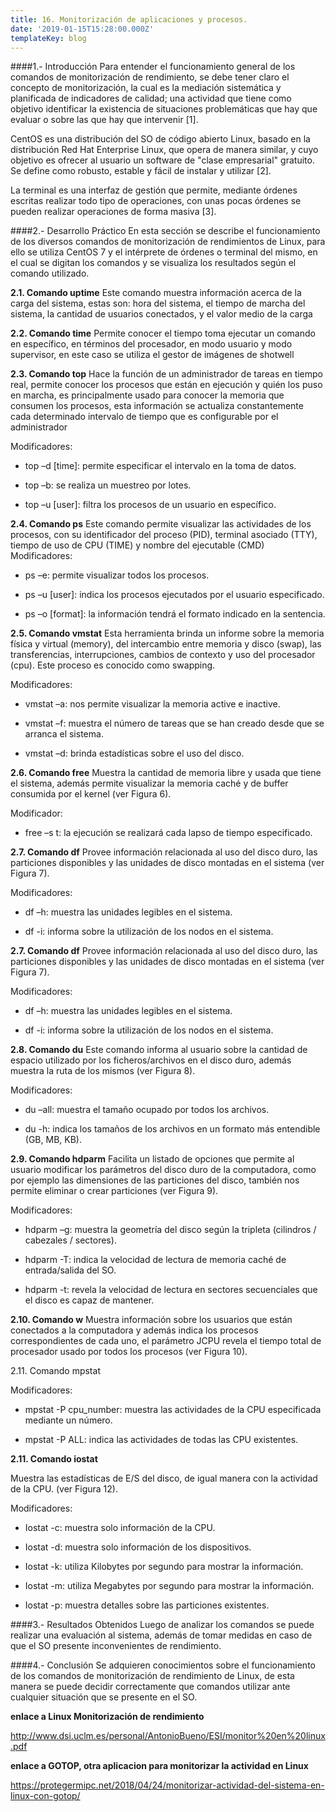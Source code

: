 ```yaml
---
title: 16. Monitorización de aplicaciones y procesos.
date: '2019-01-15T15:28:00.000Z'
templateKey: blog
---
```

####1.- Introducción
Para entender el funcionamiento general de los comandos de monitorización de rendimiento, se debe tener claro el concepto de monitorización, la cual es la mediación sistemática y planificada de indicadores de calidad; una actividad que tiene como objetivo identificar la existencia de situaciones problemáticas que hay que evaluar o sobre las que hay que intervenir [1].

CentOS es una distribución del SO de código abierto Linux, basado en la distribución Red Hat Enterprise Linux, que opera de manera similar, y cuyo objetivo es ofrecer al usuario un software de "clase empresarial" gratuito. Se define como robusto, estable y fácil de instalar y utilizar [2]. 

La terminal es una interfaz de gestión que permite, mediante órdenes escritas realizar todo tipo de operaciones, con unas pocas órdenes  se pueden realizar operaciones de forma masiva [3].

####2.- Desarrollo Práctico
En esta sección se describe el funcionamiento de los diversos comandos de monitorización de rendimientos de Linux, para ello se utiliza CentOS 7 y el intérprete de órdenes o terminal del mismo, en el cual se digitan los comandos y se visualiza los resultados según el comando utilizado.

**2.1. Comando uptime**
Este comando muestra información acerca de la carga del sistema, estas son: hora del sistema, el tiempo de marcha del sistema, la cantidad de usuarios conectados, y el valor medio de la carga 

**2.2. Comando time**
Permite conocer el tiempo toma ejecutar un comando en específico, en términos del procesador, en modo usuario y modo supervisor, en este caso se utiliza el gestor de imágenes de shotwell 

**2.3. Comando top**
Hace la función de un administrador de tareas en tiempo real, permite conocer los procesos que están en ejecución y quién los puso en marcha, es principalmente usado para conocer la memoria que consumen los procesos, esta información se actualiza constantemente cada determinado intervalo de tiempo que es configurable por el administrador 

Modificadores:

- top –d [time]: permite especificar el intervalo en la toma de datos.

- top –b:  se realiza un muestreo por lotes.

- top –u [user]: filtra los procesos de un usuario en específico.

**2.4. Comando ps**
Este comando permite visualizar las actividades de los procesos, con su identificador del proceso (PID), terminal asociado (TTY), tiempo de uso de CPU (TIME) y nombre del ejecutable (CMD)
Modificadores:

- ps –e: permite visualizar todos los procesos.

- ps –u [user]: indica los procesos ejecutados por el usuario especificado.

- ps –o [format]: la información tendrá el formato indicado en la sentencia.

**2.5. Comando vmstat**
Esta herramienta brinda un informe sobre la memoria física y virtual (memory), del intercambio entre memoria y disco (swap), las transferencias, interrupciones, cambios de contexto y uso del procesador (cpu). Este proceso es conocido como swapping.

 

Modificadores:

- vmstat –a: nos permite visualizar la memoria active e inactive.

- vmstat –f: muestra el número de tareas que se han creado desde que se arranca el sistema.

- vmstat –d: brinda estadísticas sobre el uso del disco.


**2.6. Comando free**
Muestra la cantidad de memoria libre y usada que tiene el sistema, además permite visualizar la memoria caché y de buffer consumida por el kernel (ver Figura 6).

Modificador:

- free –s t: la ejecución se realizará cada lapso de tiempo especificado.

**2.7. Comando df**
Provee información relacionada al uso del disco duro, las particiones disponibles y las unidades de disco montadas en el sistema (ver Figura 7).

Modificadores:

- df –h: muestra las unidades legibles en el sistema.

- df -i: informa sobre la utilización de los nodos en el sistema.

**2.7. Comando df**
Provee información relacionada al uso del disco duro, las particiones disponibles y las unidades de disco montadas en el sistema (ver Figura 7).

Modificadores:

- df –h: muestra las unidades legibles en el sistema.

- df -i: informa sobre la utilización de los nodos en el sistema.

**2.8. Comando du**
Este comando informa al usuario sobre la cantidad de espacio utilizado por los ficheros/archivos en el disco duro, además muestra la ruta de los mismos (ver Figura 8).

Modificadores:

- du –all: muestra el tamaño ocupado por todos los archivos.

- du -h: indica los tamaños de los archivos en un formato más entendible (GB, MB, KB).

**2.9. Comando hdparm**
Facilita un listado de opciones que permite al usuario modificar los parámetros del disco duro de la computadora, como por ejemplo las dimensiones de las particiones del disco, también nos permite eliminar o crear particiones (ver Figura 9).

Modificadores:

- hdparm –g: muestra la geometría del disco según la tripleta (cilindros / cabezales / sectores).

- hdparm -T: indica la velocidad de lectura de memoria caché de entrada/salida del SO.

- hdparm -t: revela la velocidad de lectura en sectores secuenciales que el disco es capaz de mantener.

**2.10. Comando w**
Muestra información sobre los usuarios que están conectados a la computadora y además indica los procesos correspondientes de cada uno, el parámetro JCPU revela el tiempo total de procesador usado por todos los procesos (ver Figura 10).

2.11. Comando mpstat


Modificadores:

- mpstat -P cpu_number: muestra las actividades de la CPU especificada mediante un número.

- mpstat -P ALL: indica las actividades de todas las CPU existentes.

**2.11. Comando iostat**

Muestra las estadísticas de E/S del disco, de igual manera con la actividad de la CPU. (ver Figura 12).

Modificadores:

- Iostat -c: muestra solo información de la CPU.

- Iostat -d: muestra solo información de los dispositivos.

- Iostat -k: utiliza Kilobytes por segundo para mostrar la información.

- Iostat -m: utiliza Megabytes por segundo para mostrar la información.

- Iostat -p: muestra detalles sobre las particiones existentes.


####3.- Resultados Obtenidos
Luego de analizar los comandos se puede realizar una evaluación al sistema, además de tomar medidas en caso de que el SO presente inconvenientes de rendimiento.

####4.- Conclusión
Se adquieren conocimientos sobre el funcionamiento de los comandos de monitorización de rendimiento de Linux, de esta manera se puede decidir correctamente que comandos utilizar ante cualquier situación que se presente en el SO.







 **enlace a Linux Monitorización de rendimiento**

http://www.dsi.uclm.es/personal/AntonioBueno/ESI/monitor%20en%20linux.pdf 


 **enlace a GOTOP, otra aplicacion para monitorizar la actividad en Linux**
 
https://protegermipc.net/2018/04/24/monitorizar-actividad-del-sistema-en-linux-con-gotop/
